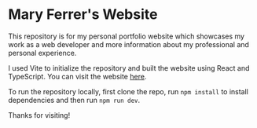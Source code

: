 # Mary Ferrer's Website

This repository is for my personal portfolio website which showcases my work as a web developer and more information about my professional and personal experience.

I used Vite to initialize the repository and built the website using React and TypeScript. You can visit the website [here](www.maryferrer.dev).

To run the repository locally, first clone the repo, run `npm install` to install dependencies and then run `npm run dev`.

Thanks for visiting!